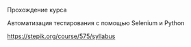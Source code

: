 




Прохождение курса 


Автоматизация тестирования с помощью Selenium и Python


https://stepik.org/course/575/syllabus